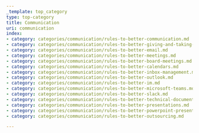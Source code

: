 ```yaml
---
_template: top_category
type: top-category
title: Communication
uri: communication
index:
- category: categories/communication/rules-to-better-communication.md
- category: categories/communication/rules-to-better-giving-and-taking-feedback.md
- category: categories/communication/rules-to-better-email.md
- category: categories/communication/rules-to-better-meetings.md
- category: categories/communication/rules-to-better-board-meetings.md
- category: categories/communication/rules-to-better-calendars.md
- category: categories/communication/rules-to-better-inbox-management.md
- category: categories/communication/rules-to-better-outlook.md
- category: categories/communication/rules-to-better-im.md
- category: categories/communication/rules-to-better-microsoft-teams.md
- category: categories/communication/rules-to-better-slack.md
- category: categories/communication/rules-to-better-technical-documentation.md
- category: categories/communication/rules-to-better-presentations.md
- category: categories/communication/rules-to-better-powerpoint-presentations.md
- category: categories/communication/rules-to-better-outsourcing.md

---
```


